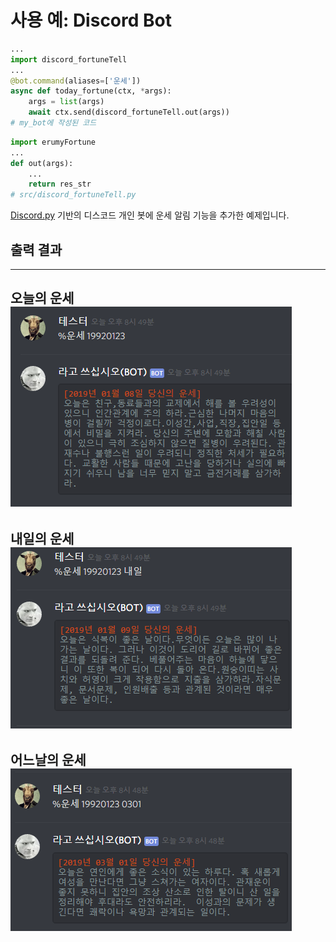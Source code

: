 # 사용 예: Discord Bot
```python
...
import discord_fortuneTell
...
@bot.command(aliases=['운세'])
async def today_fortune(ctx, *args):
    args = list(args)
    await ctx.send(discord_fortuneTell.out(args))
# my_bot에 작성된 코드
```
```python
import erumyFortune
...
def out(args):
    ...
    return res_str
# src/discord_fortuneTell.py
```
[Discord.py](https://github.com/Rapptz/discord.py) 기반의 디스코드 개인 봇에 운세 알림 기능을 추가한 예제입니다.
## 출력 결과
---
오늘의 운세  
![today](img/tdy.PNG)  
----
내일의 운세  
![tomorrow](img/tm.PNG)  
---
어느날의 운세
![someday](img/smday.PNG)  
---
